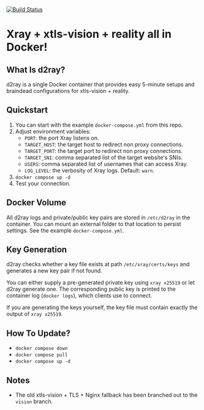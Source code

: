[![Build Status](https://ci.quacker.org/api/badges/d/d2ray/status.svg)](https://ci.quacker.org/d/d2ray)
# Xray + xtls-vision + reality all in Docker!
## What Is d2ray?
d2ray is a single Docker container that provides easy 5-minute setups and braindead configurations for xtls-vision + reality.

## Quickstart
1. You can start with the example `docker-compose.yml` from this repo.
2. Adjust environment variables:
    - `PORT`: the port Xray listens on.
    - `TARGET_HOST`: the target host to redirect non proxy connections.
    - `TARGET_PORT`: the target port to redirect non proxy connections.
    - `TARGET_SNI`: comma separated list of the target website's SNIs.
    - `USERS`: comma separated list of usernames that can access Xray.
    - `LOG_LEVEL`: the verbosity of Xray logs. Default: `warn`.
3. `docker compose up -d`
4. Test your connection.

## Docker Volume
All d2ray logs and private/public key pairs are stored in `/etc/d2ray` in the container. You can mount an external folder to that location to persist settings. See the example `docker-compose.yml`.

## Key Generation
d2ray checks whether a key file exists at path `/etc/xray/certs/keys` and generates a new key pair if not found.

You can either supply a pre-generated private key using `xray x25519` or let d2ray generate one. The corresponding public key is printed to the container log (`docker logs`), which clients use to connect. 

If you are generating the keys yourself, the key file must contain exactly the output of `xray x25519`.

## How To Update?
- `docker compose down`
- `docker compose pull`
- `docker compose up -d`

## Notes
- The old xtls-vision + TLS + Nginx fallback has been branched out to the `vision` branch.